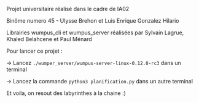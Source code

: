 Projet universitaire réalisé dans le cadre de IA02

Binôme numero 45 - Ulysse Brehon et Luis Enrique Gonzalez Hilario

Librairies wumpus_cli et wumpus_server réalisées par Sylvain Lagrue, Khaled Belahcene et Paul Ménard

Pour lancer ce projet :

&rarr; Lancez `./wumper_server/wumpus-server-linux-0.12.0-rc3` dans un terminal

&rarr; Lancez la commande `python3 planification.py` dans un autre terminal

Et voila, on resout des labyrinthes à la chaine :)